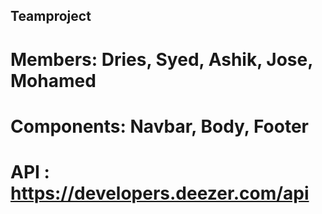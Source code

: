 ## Teamproject

# Members: Dries, Syed, Ashik, Jose, Mohamed

# Components: Navbar, Body, Footer

# API : https://developers.deezer.com/api



